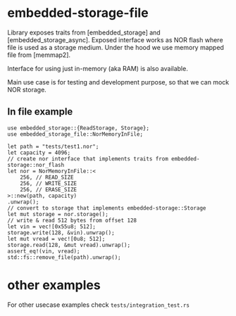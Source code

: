 
# embedded-storage-file

Library exposes traits from [embedded_storage] and [embedded_storage_async]. 
Exposed interface works as NOR flash where file is used as a storage medium.
Under the hood we use memory mapped file from [memmap2].

Interface for using just in-memory (aka RAM) is also available.

Main use case is for testing and development purpose, so that we can mock NOR storage.


## In file example

```
use embedded_storage::{ReadStorage, Storage};
use embedded_storage_file::NorMemoryInFile;

let path = "tests/test1.nor";
let capacity = 4096;
// create nor interface that implements traits from embedded-storage::nor_flash
let nor = NorMemoryInFile::<
    256, // READ_SIZE
    256, // WRITE_SIZE
    256, // ERASE_SIZE
>::new(path, capacity)
.unwrap();
// convert to storage that implements embedded-storage::Storage
let mut storage = nor.storage();
// write & read 512 bytes from offset 128
let vin = vec![0x55u8; 512];
storage.write(128, &vin).unwrap();
let mut vread = vec![0u8; 512];
storage.read(128, &mut vread).unwrap();
assert_eq!(vin, vread);
std::fs::remove_file(path).unwrap();
```

# other examples

For other usecase examples check `tests/integration_test.rs`